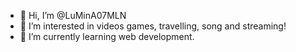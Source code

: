- 👋 Hi, I’m @LuMinA07MLN
- 👀 I’m interested in videos games, travelling, song and streaming!
- 🌱 I’m currently learning web development.

<!---
LuMinA07MLN/LuMinA07MLN is a ✨ special ✨ repository because its `README.md` (this file) appears on your GitHub profile.
You can click the Preview link to take a look at your changes.
--->
